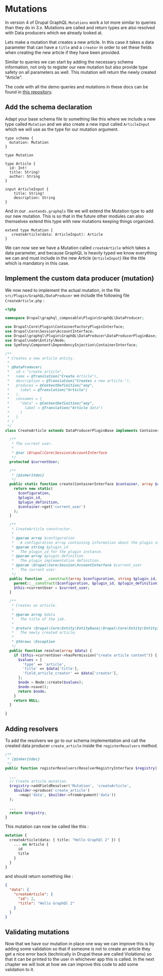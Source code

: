 # Mutations

In version 4 of Drupal GraphQL `Mutations` work a lot more similar to queries than they do in 3.x. Mutations are called and return types are also resolved with Data producers which we already looked at.

Lets make a mutation that creates a new article. In this case it takes a data parameter that can have a `title` and a `creator` in order to set these fields when creating the new article if they have been provided.

Similar to queries we can start by adding the necessary schema information, not only to register our new mutation but also provide type safety on all parameters as well. This mutation will return the newly created "Article".

The code with all the demo queries and mutations in these docs can be found in [this repository](https://github.com/joaogarin/mydrupalgql).

## Add the schema declaration

Adapt your base schema file to something like this where we include a new type called `Mutation` and we also create a new input called `ArticleInput` which we will use as the type for our mutation argument.

```
type schema {
  mutation: Mutation
}

type Mutation

type Article {
  id: Int!
  title: String!
  author: String
}

input ArticleInput {
    title: String!
    description: String
}
```

And in our `.exntends.graphqls` file we will extend the Mutation type to add our new mutation. This is so that in the future other modules can also themselves extend this type with new mutations keeping things organized.

```
extend type Mutation {
   createArticle(data: ArticleInput): Article
}
```

We can now see we have a Mutation called `createArticle` which takes a data parameter, and because GraphQL is heavily typed we know everything we can and must include in the new Article (`ArticleInput`) like the title which is mandatory in this case.

## Implement the custom data producer (mutation)

We now need to implement the actual mutation, in the file `src/Plugin/GraphQL/DataProducer` we include the following file `CreateArticle.php` :

```php
<?php

namespace Drupal\graphql_composable\Plugin\GraphQL\DataProducer;

use Drupal\Core\Plugin\ContainerFactoryPluginInterface;
use Drupal\Core\Session\AccountInterface;
use Drupal\graphql\Plugin\GraphQL\DataProducer\DataProducerPluginBase;
use Drupal\node\Entity\Node;
use Symfony\Component\DependencyInjection\ContainerInterface;

/**
 * Creates a new article entity.
 *
 * @DataProducer(
 *   id = "create_article",
 *   name = @Translation("Create Article"),
 *   description = @Translation("Creates a new article."),
 *   produces = @ContextDefinition("any",
 *     label = @Translation("Article")
 *   ),
 *   consumes = {
 *     "data" = @ContextDefinition("any",
 *       label = @Translation("Article data")
 *     )
 *   }
 * )
 */
class CreateArticle extends DataProducerPluginBase implements ContainerFactoryPluginInterface {

  /**
   * The current user.
   *
   * @var \Drupal\Core\Session\AccountInterface
   */
  protected $currentUser;

  /**
   * {@inheritdoc}
   */
  public static function create(ContainerInterface $container, array $configuration, $plugin_id, $plugin_definition) {
    return new static(
      $configuration,
      $plugin_id,
      $plugin_definition,
      $container->get('current_user')
    );
  }

  /**
   * CreateArticle constructor.
   *
   * @param array $configuration
   *   A configuration array containing information about the plugin instance.
   * @param string $plugin_id
   *   The plugin_id for the plugin instance.
   * @param array $plugin_definition
   *   The plugin implementation definition.
   * @param \Drupal\Core\Session\AccountInterface $current_user
   *   The current user.
   */
  public function __construct(array $configuration, string $plugin_id, array $plugin_definition, AccountInterface $current_user) {
    parent::__construct($configuration, $plugin_id, $plugin_definition);
    $this->currentUser = $current_user;
  }

  /**
   * Creates an article.
   *
   * @param array $data
   *   The title of the job.
   *
   * @return \Drupal\Core\Entity\EntityBase|\Drupal\Core\Entity\EntityInterface
   *   The newly created article.
   *
   * @throws \Exception
   */
  public function resolve(array $data) {
    if ($this->currentUser->hasPermission("create article content")) {
      $values = [
        'type' => 'article',
        'title' => $data['title'],
        'field_article_creator' => $data['creator'],
      ];
      $node = Node::create($values);
      $node->save();
      return $node;
    }
    return NULL;
  }

}

```

## Adding resolvers

To add the resolvers we go to our schema implementation and call the created data producer `create_article` inside the `registerResolvers` method.

```php
/**
 * {@inheritdoc}
 */
public function registerResolvers(ResolverRegistryInterface $registry) {

  ...
  // Create article mutation.
  $registry->addFieldResolver('Mutation', 'createArticle',
    $builder->produce('create_article')
      ->map('data', $builder->fromArgument('data'))
  );

  ...
  return $registry;
}
```

This mutation can now be called like this :

```graphql
mutation {
  createArticle(data: { title: "Hello GraphQl 2" }) {
    ... on Article {
      id
      title
    }
  }
}
```

and should return something like :

```json
{
  "data": {
    "createArticle": {
      "id": 2,
      "title": "Hello GraphQl 2"
    }
  }
}
```

## Validating mutations

Now that we have our mutation in place one way we can improve this is by adding some validation so that if someone is not to create an article they get a nice error back (technically in Drupal these are called Violations) so that it can be printed to the user in whichever app this is called. In the next chapter we will look at how we can improve this code to add some validation to it.

